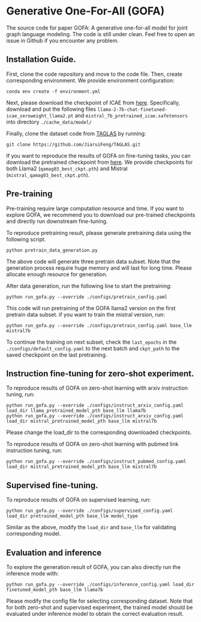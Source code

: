 # Generative One-For-All (GOFA)
 The source code for paper GOFA: A  generative one-for-all model for joint graph language modeling. The code is still under clean. Feel free to open an issue in Github if you encounter any problem. 

## Installation Guide.
First, clone the code repository and move to the code file. Then, create corresponding environment. We provide environment configuration:
```
conda env create -f environment.yml
```

Next, please download the checkpoint of ICAE from [here](https://huggingface.co/sggetao/icae/tree/main). Specifically, download and put
the following files `llama-2-7b-chat-finetuned-icae_zeroweight_llama2.pt` and `mistral_7b_pretrained_icae.safetensors` into directory `./cache_data/model/`

Finally, clone the dataset code from [TAGLAS](https://github.com/JiaruiFeng/TAGLAS) by running:
```
git clone https://github.com/JiaruiFeng/TAGLAS.git
```
If you want to reproduce the results of GOFA on fine-tuning tasks, you can download the pretrained checkpoint from [here](https://huggingface.co/WFRaain/GOFA/tree/main).
We provide checkpoints for both Llama2 (`qamag03_best_ckpt.pth`) and Mistral (`mistral_qamag03_best_ckpt.pth`). 

## Pre-training
Pre-training require large computation resource and time. If you want to explore GOFA, we recommend you to download our pre-trained checkpoints and directly run downstream fine-tuning.

To reproduce pretraining result, please generate pretraining data using the following script. 

```
python pretrain_data_generation.py
```
The above code will generate three pretrain data subset. Note that the generation process require huge memory and will last for long time. Please allocate enough resource for generation.

After data generation, run the following line to start the pretraining:
```
python run_gofa.py --override ./configs/pretrain_config.yaml
```
This code will run pretraining of the GOFA llama2 version on the first pretrain data subset. if you want to train the mistral version, run:
```
python run_gofa.py --override ./configs/pretrain_config.yaml base_llm mistral7b
```
To continue the training on next subset, check the `last_epochs` in the `./configs/default_config.yaml` to the next batch and `ckpt_path` to the saved checkpoint on the last pretraining.

## Instruction fine-tuning for zero-shot experiment.
To reproduce results of GOFA on zero-shot learning with arxiv instruction tuning, run:
```
python run_gofa.py --override ./configs/instruct_arxiv_config.yaml load_dir llama_pretrained_model_pth base_llm llama7b
python run_gofa.py --override ./configs/instruct_arxiv_config.yaml load_dir mistral_pretrained_model_pth base_llm mistral7b
```
Please change the load_dir to the corresponding downloaded checkpoints.

To reproduce results of GOFA on zero-shot learning with pubmed link instruction tuning, run:
```
python run_gofa.py --override ./configs/instruct_pubmed_config.yaml load_dir mistral_pretrained_model_pth base_llm mistral7b
```

## Supervised fine-tuning.
To reproduce results of GOFA on supervised learning, run:
```
python run_gofa.py --override ./configs/supervised_config.yaml load_dir pretrained_model_pth base_llm model_type
```
Similar as the above, modify the `load_dir` and `base_llm` for validating corresponding model.

## Evaluation and inference
To explore the generation result of GOFA, you can also directly run the inference mode with: 
```
python run_gofa.py --override ./configs/inference_config.yaml load_dir finetuned_model_pth base_llm llama7b
```
Please modify the config file for selecting corresponding dataset. Note that for both zero-shot and supervised experiment, the
trained model should be evaluated under inference model to obtain the correct evaluation result. 



